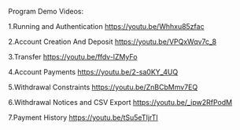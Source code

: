 Program Demo Videos:

1.Running and Authentication https://youtu.be/Whhxu85zfac

2.Account Creation And Deposit https://youtu.be/VPQxWqv7c_8

3.Transfer https://youtu.be/ffdv-lZMyFo

4.Account Payments https://youtu.be/2-sa0KY_4UQ

5.Withdrawal Constraints https://youtu.be/ZnBCbMmv7EQ

6.Withdrawal Notices and CSV Export https://youtu.be/_ipw2RfPodM

7.Payment History https://youtu.be/tSu5eTIjrTI
